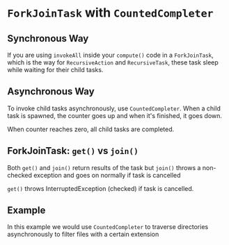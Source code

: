 # `ForkJoinTask` with `CountedCompleter`

## Synchronous Way
If you are using `invokeAll` inside your `compute()` code
in a `ForkJoinTask`, which is the way for `RecursiveAction` and `RecursiveTask`,
these task sleep while waiting for their child tasks.

## Asynchronous Way
To invoke child tasks asynchronously, use `CountedCompleter`.
When a child task is spawned, the counter goes up and when it's finished, it goes down.

When counter reaches zero, all child tasks are completed.

## ForkJoinTask: `get()` vs `join()`

Both `get()` and `join()` return results of the task but
`join()` throws a non-checked exception and goes on normally if task is cancelled

`get()` throws InterruptedException (checked) if task is cancelled.

## Example
In this example we would use `CountedCompleter` to traverse
directories asynchronously to filter files with a certain extension